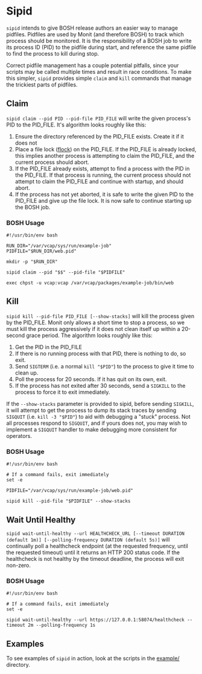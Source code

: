 # Sipid

`sipid` intends to give BOSH release authors an easier way to manage pidfiles. Pidfiles are used by Monit (and therefore
BOSH) to track which process should be monitored. It is the responsibility of a BOSH job to write its process ID (PID)
to the pidfile during start, and reference the same pidfile to find the process to kill during stop.

Correct pidfile management has a couple potential pitfalls, since your scripts may be called multiple times and result
in race conditions. To make this simpler, `sipid` provides simple `claim` and `kill` commands that manage the trickiest
parts of pidfiles.

## Claim

`sipid claim --pid PID --pid-file PID_FILE` will write the given process's PID to the PID_FILE. It's algorithm looks
roughly like this:

1. Ensure the directory referenced by the PID_FILE exists. Create it if it does not
1. Place a file lock ([flock](http://man7.org/linux/man-pages/man2/flock.2.html)) on the PID_FILE. If the PID_FILE is
   already locked, this implies another process is attempting to claim the PID_FILE, and the current process should
   abort.
1. If the PID_FILE already exists, attempt to find a process with the PID in the PID_FILE. If that process is running,
   the current process should not attempt to claim the PID_FILE and continue with startup, and should abort.
1. If the process has not yet aborted, it is safe to write the given PID to the PID_FILE and give up the file lock.
   It is now safe to continue starting up the BOSH job.

### BOSH Usage

```
#!/usr/bin/env bash

RUN_DIR="/var/vcap/sys/run/example-job"
PIDFILE="$RUN_DIR/web.pid"

mkdir -p "$RUN_DIR"

sipid claim --pid "$$" --pid-file "$PIDFILE"

exec chpst -u vcap:vcap /var/vcap/packages/example-job/bin/web
```

## Kill

`sipid kill --pid-file PID_FILE [--show-stacks]` will kill the process given by the PID_FILE. Monit only allows a short
time to stop a process, so we must kill the process aggressively if it does not clean itself up within a 20-second
grace period. The algorithm looks roughly like this:

1. Get the PID in the PID_FILE
1. If there is no running process with that PID, there is nothing to do, so exit.
1. Send `SIGTERM` (i.e. a normal `kill "$PID"`) to the process to give it time to clean up.
1. Poll the process for 20 seconds. If it has quit on its own, exit.
1. If the process has not exited after 30 seconds, send a `SIGKILL` to the process to force it to exit immediately.

If the `--show-stacks` parameter is provided to sipid, before sending `SIGKILL`, it will attempt to get the process to
dump its stack traces by sending `SIGQUIT` (i.e. `kill -3 "$PID"`) to aid with debugging a "stuck" process. Not all
processes respond to `SIGQUIT`, and if yours does not, you may wish to implement a `SIGQUIT` handler to make debugging
more consistent for operators.

### BOSH Usage

```
#!/usr/bin/env bash

# If a command fails, exit immediately
set -e

PIDFILE="/var/vcap/sys/run/example-job/web.pid"

sipid kill --pid-file "$PIDFILE" --show-stacks
```

## Wait Until Healthy

`sipid wait-until-healthy --url HEALTHCHECK_URL [--timeout DURATION (default 1m)] [--polling-frequency DURATION (default 5s)]`
will continually poll a healthcheck endpoint (at the requested frequency, until the requested timeout) until it returns
an HTTP 200 status code. If the healthcheck is not healthy by the timeout deadline, the process will exit non-zero.

### BOSH Usage

```
#!/usr/bin/env bash

# If a command fails, exit immediately
set -e

sipid wait-until-healthy --url https://127.0.0.1:58074/healthcheck --timeout 2m --polling-frequency 1s
```

## Examples

To see examples of `sipid` in action, look at the scripts in the [example/](example/) directory.